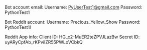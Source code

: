Bot account email:
    Username:
        PyUserTest1@gmail.com
    Password:
        PythonTest1

Bot Reddit account:
    Username:
        Precious_Yellow_Show
    Password:
        PythonTest1!

Reddit App info:
    Client ID:
        HG_c2-MuER2teZPVJLazBw
    Secret ID:
        uyARyCpfAb_rKPviIZR55PWLoVCbkQ
